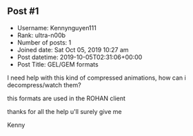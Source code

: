 ## Post #1
- Username: Kennynguyen111
- Rank: ultra-n00b
- Number of posts: 1
- Joined date: Sat Oct 05, 2019 10:27 am
- Post datetime: 2019-10-05T02:31:06+00:00
- Post Title: GEL/GEM formats

I need help with this kind of compressed animations, how can i decompress/watch them?

this formats are used in the ROHAN client

thanks for all the help u'll surely give me 

Kenny

